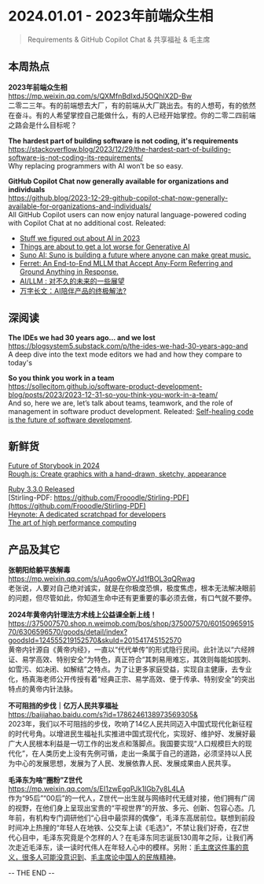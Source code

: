 2024.01.01 - 2023年前端众生相  
========  

> Requirements & GitHub Copilot Chat & 共享福祉 & 毛主席

## 本周热点

**2023年前端众生相**  
https://mp.weixin.qq.com/s/QXMfnBdIxdJ5OQhlX2D-Bw  
二零二三年。有的前端想去大厂，有的前端从大厂跳出去。有的人想苟，有的依然在奋斗。有的人希望掌控自己能做什么，有的人已经开始掌控。你的二零二四前端之路会是什么目标呢？

**The hardest part of building software is not coding, it's requirements**  
https://stackoverflow.blog/2023/12/29/the-hardest-part-of-building-software-is-not-coding-its-requirements/  
Why replacing programmers with AI won’t be so easy.

**GitHub Copilot Chat now generally available for organizations and individuals**  
https://github.blog/2023-12-29-github-copilot-chat-now-generally-available-for-organizations-and-individuals/  
All GitHub Copilot users can now enjoy natural language-powered coding with Copilot Chat at no additional cost. Releated:  
- [Stuff we figured out about AI in 2023](https://simonwillison.net/2023/Dec/31/ai-in-2023/)  
- [Things are about to get a lot worse for Generative AI](https://garymarcus.substack.com/p/things-are-about-to-get-a-lot-worse)  
- [Suno AI: Suno is building a future where anyone can make great music.](https://www.suno.ai/)  
- [Ferret: An End-to-End MLLM that Accept Any-Form Referring and Ground Anything in Response.](https://github.com/apple/ml-ferret)  
- [AI/LLM : 对不久的未来的一些展望](https://rebornix.com/ai/2023/12/27/unpredictable-2024/)  
- [万字长文：AI陪伴产品的终极解法?](https://mp.weixin.qq.com/s/BZR_ltze5OHU1Dhjdymylw)  

##  深阅读

**The IDEs we had 30 years ago... and we lost**  
https://blogsystem5.substack.com/p/the-ides-we-had-30-years-ago-and  
A deep dive into the text mode editors we had and how they compare to today's

**So you think you work in a team**  
https://sollecitom.github.io/software-product-development-blog/posts/2023/2023-12-31-so-you-think-you-work-in-a-team/  
And so, here we are, let’s talk about teams, teamwork, and the role of management in software product development. Releated: [Self-healing code is the future of software development](https://stackoverflow.blog/2023/12/28/self-healing-code-is-the-future-of-software-development/).  

## 新鲜货

[Future of Storybook in 2024](https://storybook.js.org/blog/future-of-storybook-2024/)  
[Rough.js: Create graphics with a hand-drawn, sketchy, appearance](https://roughjs.com/)  

[Ruby 3.3.0 Released](https://www.ruby-lang.org/en/news/2023/12/25/ruby-3-3-0-released/)  
[Stirling-PDF: https://github.com/Frooodle/Stirling-PDF](https://github.com/Frooodle/Stirling-PDF)  
[Heynote: A dedicated scratchpad for developers](https://github.com/heyman/heynote/)  
[The art of high performance computing](https://theartofhpc.com/)  

## 产品及其它  

**张朝阳给躺平族解毒**  
https://mp.weixin.qq.com/s/uAgo6wOYJd1fBOL3qQRwag  
老张说，人要对自己绝对诚实，就是在你极度恐惧，极度焦虑，根本无法解决眼前的问题，但尽管如此，你知道生命中还有更重要的事必须去做，有口气就不要停。

**2024年黄帝内针理法方术线上公益课全新上线！**  
https://375007570.shop.n.weimob.com/bos/shop/375007570/6015096591570/6306596570/goods/detail/index?goodsId=124555219152570&skuId=201541745152570  
黄帝内针源自《黄帝内经》，一直以“代代单传”的形式隐行民间。此针法以“六经辨证、易学高效、特别安全”为特色，真正符合“其刺易用难忘，其效则每能如拔刺、如雪污、如决闭、如解结”之特点。为了让更多家庭受益，实现自主健康，去专业化，杨真海老师公开传授有着“经典正宗、易学高效、便于传承、特别安全”的突出特点的黄帝内针法脉。

**不可阻挡的步伐｜亿万人民共享福祉**  
https://baijiahao.baidu.com/s?id=1786246138973569305&  
2023年，我们以不可阻挡的步伐，吹响了14亿人民共同迈入中国式现代化新征程的时代号角。以增进民生福祉扎实推进中国式现代化，实现好、维护好、发展好最广大人民根本利益是一切工作的出发点和落脚点。我国要实现“人口规模巨大的现代化”，在人类历史上没有先例可循，走出一条属于自己的道路，必须坚持以人民为中心的发展思想，发展为了人民、发展依靠人民、发展成果由人民共享。

**毛泽东为啥“圈粉”Z世代**  
https://mp.weixin.qq.com/s/EI1zwEgqPJk1IGb7y8L4LA  
作为“95后”“00后”的一代人，Z世代一出生就与网络时代无缝对接，他们拥有广阔的视野，在他们身上呈现出宝贵的“平视世界”的开放、多元、创新、包容心态。几年前，有机构专门调研他们“心目中最崇拜的偶像”，毛泽东高居前位。联想到前段时间冲上热搜的“年轻人在地铁、公交车上读《毛选》”，不禁让我们好奇，在Z世代心目中，毛泽东究竟是个怎样的人？在毛泽东同志诞辰130周年之际，让我们再次走近毛泽东，读一读时代伟人在年轻人心中的模样。另附：[毛主席这件事的意义，很多人可能没意识到](https://mp.weixin.qq.com/s/zZoSCU9S__EgTyVraMqdfw)、[毛主席论中国人的民族精神](https://mp.weixin.qq.com/s/kwC06J4fV4rVH3__-s718Q)。

-- THE END --
